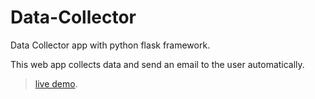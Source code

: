 # Data-Collector
Data Collector app with python flask framework. 


This web app collects data and send an email to the user automatically. 
> [live demo](https://datacollectorproject.herokuapp.com/).
